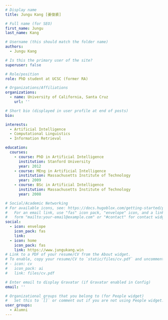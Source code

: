 ```yaml
---
# Display name
title: Jungu Kang [姜俊裘]

# Full name (for SEO)
first_name: Jungu
last_name: Kang

# Username (this should match the folder name)
authors:
  - Jungu Kang

# Is this the primary user of the site?
superuser: false

# Role/position
role: PhD student at UCSC (former RA)

# Organizations/Affiliations
organizations: 
  - name: University of California, Santa Cruz
    url: ''

# Short bio (displayed in user profile at end of posts)
bio: 

interests:
  - Artificial Intelligence
  - Computational Linguistics
  - Information Retrieval

education:
  courses:
    - course: PhD in Artificial Intelligence
      institution: Stanford University
      year: 2012
    - course: MEng in Artificial Intelligence
      institution: Massachusetts Institute of Technology
      year: 2009
    - course: BSc in Artificial Intelligence
      institution: Massachusetts Institute of Technology
      year: 2008

# Social/Academic Networking
# For available icons, see: https://docs.hugoblox.com/getting-started/page-builder/#icons
#   For an email link, use "fas" icon pack, "envelope" icon, and a link in the
#   form "mailto:your-email@example.com" or "#contact" for contact widget.
social:
  - icon: envelope
    icon_pack: fas
    link:
  - icon: home
    icon_pack: fas
    link: https://www.jungukang.win
# Link to a PDF of your resume/CV from the About widget.
# To enable, copy your resume/CV to `static/files/cv.pdf` and uncomment the lines below.
# - icon: cv
#   icon_pack: ai
#   link: files/cv.pdf

# Enter email to display Gravatar (if Gravatar enabled in Config)
email: ''

# Organizational groups that you belong to (for People widget)
#   Set this to `[]` or comment out if you are not using People widget.
user_groups:
  - Alumni
---
```


